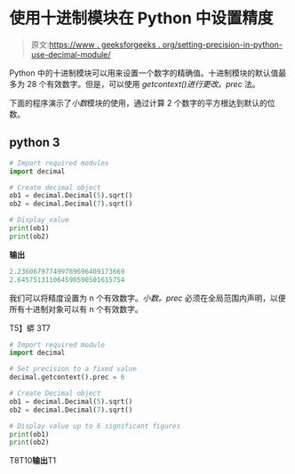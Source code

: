 # 使用十进制模块在 Python 中设置精度

> 原文:[https://www . geeksforgeeks . org/setting-precision-in-python-use-decimal-module/](https://www.geeksforgeeks.org/setting-precision-in-python-using-decimal-module/)

Python 中的十进制模块可以用来设置一个数字的精确值。十进制模块的默认值最多为 28 个有效数字。但是，可以使用 *getcontext()进行更改。prec* 法。

下面的程序演示了*小数*模块的使用，通过计算 2 个数字的平方根达到默认的位数。

## python 3

```py
# Import required modules
import decimal  

# Create decimal object
ob1 = decimal.Decimal(5).sqrt()  
ob2 = decimal.Decimal(7).sqrt()

# Display value  
print(ob1)
print(ob2)
```

**输出**

```py
2.236067977499789696409173669
2.645751311064590590501615754

```

我们可以将精度设置为 n 个有效数字。*小数。prec* 必须在全局范围内声明，以便所有十进制对象可以有 n 个有效数字。

T5】蟒 3T7

```py
# Import required module
import decimal

# Set precision to a fixed value 
decimal.getcontext().prec = 6  

# Create Decimal object
ob1 = decimal.Decimal(5).sqrt()  
ob2 = decimal.Decimal(7).sqrt()

# Display value up to 6 significant figures
print(ob1)
print(ob2)
```

T8T10**输出**T1